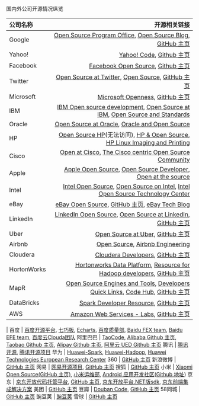 国内外公司开源情况纵览

公司名称     | 开源相关链接
:------ |------------:
Google  | [Open Source Program Office](https://developers.google.com/open-source/), [Open Source Blog](http://google-opensource.blogspot.com/), [GitHub 主页](https://github.com/google)
Yahoo!  | [Yahoo! Code](http://yahoo.github.io/), [Github 主页](https://github.com/yahoo)
Facebook| [Facebook Open Source](https://code.facebook.com/projects/), [Github 主页](https://github.com/facebook)
Twitter | [Open Source at Twitter](https://engineering.twitter.com/opensource), [Open Source](https://twitter.github.io/), [GitHub 主页](https://github.com/twitter)
Microsoft| [Microsoft Openness](http://www.microsoft.com/en-us/openness/default.aspx), [GitHub 主页](https://github.com/Microsoft)
IBM | [IBM Open source development](http://www.ibm.com/developerworks/opensource/), [Open Source at IBM](http://www-03.ibm.com/linux/ossstds/oss/ossindex.html), [Open Source and Standards](http://www-03.ibm.com/linux/ossstds/)
Oracle | [Open Source at Oracle](https://oss.oracle.com/), [Oracle and Open Source](http://www.oracle.com/us/technologies/open-source/overview/index.html)
HP | [Open Source HP](http://opensource.hp.com/index.html)(无法访问), [HP & Open Source](http://xenoprof.sourceforge.net/), [HP Linux Imaging and Printing](http://hplipopensource.com/hplip-web/index.html)
Cisco | [Open at Cisco](http://www.cisco.com/web/about/doing_business/open_source/index.html), [The Cisco centric Open Source Community](http://cosi-nms.sourceforge.net/)
Apple | [Apple Open Source](http://www.opensource.apple.com/), [Open Source Developer](https://developer.apple.com/opensource/), [Open at the source](http://www.apple.com/opensource/)
Intel | [Intel Open Source](https://01.org/zh?langredirect=1), [Open Source on Intel](https://software.intel.com/en-us/open-source), [Intel Open Source Technology Center](https://desktopsummit.org/sponsors/intel)
eBay | [eBay Open Source](http://ebayopensource.github.io/), [GitHub 主页](https://github.com/eBay), [eBay Tech Blog](http://www.ebaytechblog.com/category/open-source/)
LinkedIn | [LinkedIn Open Source](https://linkedin.github.io), [Open Source at LinkedIn](https://engineering.linkedin.com/open-source), [GitHub 主页](https://github.com/linkedin)
Uber | [Open Source at Uber](https://uber.github.io/), [GitHub 主页](https://github.com/uber)
Airbnb | [Open Source](http://nerds.airbnb.com/open-source/), [Airbnb Engineering](http://airbnb.io/)
Cloudera | [Cloudera Developers](http://www.cloudera.com/content/www/en-us/developers.html), [GitHub 主页](https://github.com/cloudera)
HortonWorks | [Hortonworks Data Platform](http://zh.hortonworks.com/hdp/), [Resource for Hadoop developers](http://zh.hortonworks.com/developer/), [GitHub 主页](https://github.com/hortonworks)
MapR | [Open Source Engines and Tools](https://www.mapr.com/resources/community-resources), [Developers Quick Links](https://www.mapr.com/hadoop-developer-quicklinks), [Code Hub](https://community.hortonworks.com/gallery/index.html), [GitHub 主页](https://github.com/mapr)
DataBricks | [Spark Developer Resource](https://databricks.com/spark/developer-resources), [GitHub 主页](https://github.com/databricks)
AWS | [Amazon Web Services - Labs](https://github.com/awslabs), [GitHub 主页](https://github.com/aws)
 | 
百度 | [百度开源平台](http://oss.baidu.com/), [七巧板](http://tangram.baidu.com/), [Echarts](http://echarts.baidu.com/), [百度质量部](https://github.com/BaiduQA), [Baidu FEX team](https://github.com/fex-team), [Baidu EFE team](https://github.com/ecomfe), [百度云Clouda团队](https://github.com/Clouda-team/)
阿里巴巴 | [TaoCode](http://code.taobao.org/), [Alibaba Github 主页](https://github.com/alibaba), [Taobao Github 主页](https://github.com/taobao), [Alipay Github 主页](https://github.com/alipay), [阿里云 UED Github 主页](https://github.com/aliyun-UED)
腾讯 | [腾讯开源](http://opensource.tencent.com/), [腾讯开源项目](http://tencentopen.github.io/)
华为 | [Huawei-Spark](https://github.com/Huawei-Spark), [Huawei-Hadoop](https://github.com/Huawei-Hadoop), [Huawei Technologies European Research Center](https://github.com/huawei-erc)
360 | [GitHub 主页](https://github.com/Qihoo360)
新浪微博 | [GitHub 主页](https://github.com/sinaweibosdk)
网易 | [网易开源项目](http://code.netease.com/), [GitHub 主页](https://github.com/NetEase)
搜狐 | [GitHub 主页](https://github.com/SOHU-Co)
小米 | [Xiaomi Open Source(GitHub 主页)](https://github.com/XiaoMi), [小米运维部](https://github.com/xiaomi-sa/), [Android 应用开发社区](http://www.micode.net/portal.php)([Github 地址](https://github.com/MiCode))
京东 | [京东开放代码托管平台](https://code.jd.com/), [GitHub 主页](https://github.com/CHINA-JD), [京东开放平台.NET版sdk](https://github.com/starpeng/JdSdk), [京东前端集成解决方案](https://github.com/putaoshu/jdf)
美团 | [GitHub 主页](https://github.com/meituan/)
豆瓣 | [Douban Code](http://douban-code.github.io/), [GitHub 主页](https://github.com/douban)
58同城 | [GitHub 主页](https://github.com/58code)
豌豆荚 | [豌豆荚](https://github.com/wandoulabs)
雪球 | [GitHub 主页](https://github.com/xueqiu)
